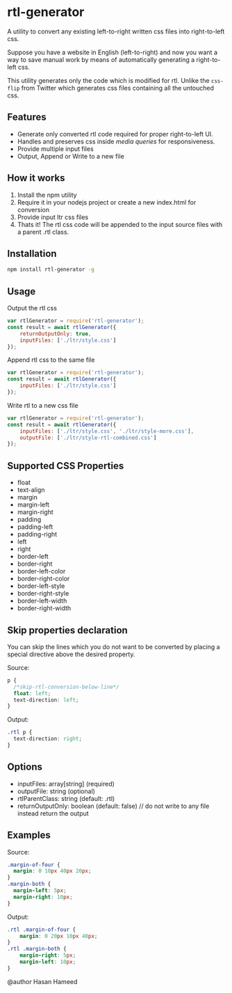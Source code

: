 # rtl-generator
A utility to convert any existing left-to-right written css files into right-to-left css.

Suppose you have a website in English (left-to-right) and now you want a way to save manual work by means of automatically generating a right-to-left css. 

This utility generates only the code which is modified for rtl. Unlike the `css-flip` from Twitter which generates css files containing all the untouched css.

## Features

- Generate only converted rtl code required for proper right-to-left UI.
- Handles and preserves css inside *media queries* for responsiveness.
- Provide multiple input files
- Output, Append or Write to a new file

## How it works

1. Install the npm utility
2. Require it in your nodejs project or create a new index.html for conversion
3. Provide input ltr css files 
4. Thats it! The rtl css code will be appended to the input source files with a parent .rtl class. 

## Installation

```sh
npm install rtl-generator -g
```

## Usage

Output the rtl css

```js
var rtlGenerator = require('rtl-generator');
const result = await rtlGenerator({
    returnOutputOnly: true,
    inputFiles: ['./ltr/style.css']
});
```

Append rtl css to the same file

```js
var rtlGenerator = require('rtl-generator');
const result = await rtlGenerator({
    inputFiles: ['./ltr/style.css']
});
```

Write rtl to a new css file

```js
var rtlGenerator = require('rtl-generator');
const result = await rtlGenerator({
    inputFiles: ['./ltr/style.css', './ltr/style-more.css'],
    outputFile: ['./ltr/style-rtl-combined.css']
});
```

## Supported CSS Properties
- float
- text-align
- margin
- margin-left
- margin-right
- padding
- padding-left
- padding-right
- left
- right
- border-left
- border-right
- border-left-color
- border-right-color
- border-left-style
- border-right-style
- border-left-width
- border-right-width

## Skip properties declaration

You can skip the lines which you do not want to be converted by placing a special directive above the desired property.

Source:

```css
p {
  /*skip-rtl-conversion-below-line*/ 
  float: left;
  text-direction: left;
}
```

Output:

```css
.rtl p {
  text-direction: right;
}
```

## Options

 * inputFiles: array[string] (required)
 * outputFile: string (optional)
 * rtlParentClass: string (default: .rtl)
 * returnOutputOnly: boolean (default: false) // do not write to any file instead return the output


## Examples

Source:
```css
.margin-of-four {
  margin: 0 10px 40px 20px;
}
.margin-both {
  margin-left: 5px;
  margin-right: 10px;
}
```

Output:
```css
.rtl .margin-of-four {
    margin: 0 20px 10px 40px;
}
.rtl .margin-both {
    margin-right: 5px;
    margin-left: 10px;
}
```


@author
Hasan Hameed
